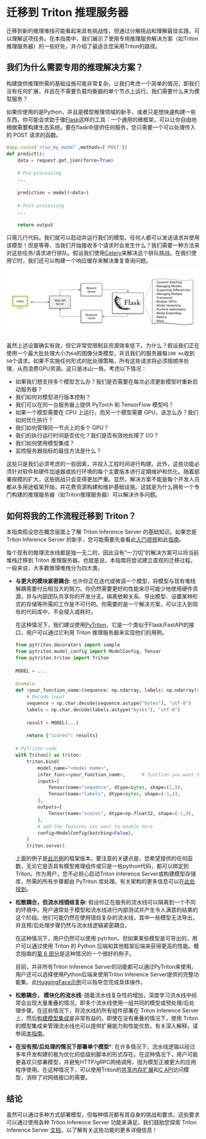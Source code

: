 # 迁移到 Triton 推理服务器

迁移到新的推理堆栈可能看起来具有挑战性，但通过分解挑战和理解最佳实践，可以理解这项任务。在本指南中，我们展示了使用专用推理服务解决方案（如Triton推理服务器）的一些好处，并介绍了最适合您采用Triton的路径。

## 我们为什么需要专用的推理解决方案？

构建提供推理所需的基础设施可能非常复杂。让我们考虑一个简单的情况，即我们没有任何扩展，并且在不需要负载均衡器的单个节点上运行。我们需要什么来为模型服务？

如果你使用的是Python，并且是模型推理领域的新手，或者只是想快速构建一些东西，你可能会求助于像[Flask](https://flask.palletsprojects.com/en/2.2.x/)这样的工具：一个通用的微框架，可以让你自由地根据需要构建生态系统。要在flask中提供任何服务，您只需要一个可以处理传入的 POST 请求的函数。

```python
@app.route('/run_my_model',methods=['POST'])
def predict():
    data = request.get_json(force=True)

    # Pre-processing
    ...

    prediction = model(<data>)

    # Post-processing
    ...

    return output
```
只需几行代码，我们就可以启动并运行我们的模型。任何人都可以发送请求并使用该模型！但是等等，当我们开始接收多个请求时会发生什么？我们需要一种方法来对这些任务/请求进行排队。假设我们使用[Celery](https://docs.celeryq.dev/en/stable/getting-started/introduction.html)来解决这个排队挑战。在我们使用它时，我们还可以构建一个响应缓存来解决重复查询问题。

![Flask flow diagram](./img/arch.PNG)

虽然上述设置确实有效，但它非常受限制且资源效率低下。为什么？假设我们正在使用一个最大批处理大小为`64`的图像分类模型，并且我们的服务器每`100 ms`收到`50`个请求。如果不实施任何形式的批处理策略，所有这些请求将必须按顺序处理，从而浪费GPU资源。这只是冰山一角。考虑以下情况：
* 如果我们想支持多个模型怎么办？我们是否需要在每次必须更新模型时重新启动服务器？
* 我们如何对模型进行版本控制？
* 我们可以在同一台服务器上提供 PyTorch 和 TensorFlow 模型吗？
* 如果一个模型需要在 CPU 上运行，而另一个模型需要 GPU，该怎么办？我们如何优化执行？
* 我们如何管理同一节点上的多个 GPU？
* 我们的执行运行时间是否优化？我们是否有效地处理了 I/O？
* 我们如何使用模型集成？
* 监控服务器指标的最佳方法是什么？

这些只是我们必须考虑的一些因素，并投入工程时间进行构建。此外，这些功能必须针对软件和硬件加速器或执行环境的每个主要版本进行定期维护和优化。随着部署规模的扩大，这些挑战只会变得更加严重。显然，解决方案不能是每个开发人员都从多用途框架开始，并花费资源构建和维护基础设施。这就是为什么拥有一个专门构建的推理服务器（如Triton推理服务器）可以解决许多问题。

## 如何将我的工作流程迁移到 Triton？

本指南假设您在概念层面上了解 Triton Inference Server 的基础知识。如果您是 Triton Inference Server 的新手，您可能需要先查看此[入门视频](https://www.youtube.com/watch?v=NQDtfSi5QF4)和此[指南](../Conceptual_Guide/Part_1-model_deployment/README.md)。

每个现有的推理流水线都是独一无二的，因此没有“一刀切”的解决方案可以将当前堆栈迁移到 Triton 推理服务器。也就是说，本指南将尝试建立直观的迁移过程。一般来说，大多数推理堆栈分为四大类。

* **与更大的模块紧密耦合**: 也许你正在迭代或微调一个模型，将模型与现有堆栈解耦需要付出相当大的努力。你仍然需要更好的性能来尽可能少地使用硬件资源，并与内部团队共享你的开发分支。隔离依赖关系、导出模型、设置某种形式的存储等所需的工作是不可行的。你需要的是一个解决方案，可以注入到现有的代码库中，不会侵入或耗时。

    在这种情况下，我们建议使用[PyTriton](https://github.com/triton-inference-server/pytriton)，它是一个类似于Flask/FastAPI的接口，用户可以通过它利用 Triton 推理服务器来实现他们的用例。

    ```python
    from pytriton.decorators import sample
    from pytriton.model_config import ModelConfig, Tensor
    from pytriton.triton import Triton

    MODEL = ...

    @sample
    def <your_function_name>(sequence: np.ndarray, labels: np.ndarray):
        # Decode input
        sequence = np.char.decode(sequence.astype("bytes"), "utf-8")
        labels = np.char.decode(labels.astype("bytes"), "utf-8")

        result = MODEL(...)

        return {"scores": results}

    # PyTriton code
    with Triton() as triton:
        triton.bind(
            model_name="<model name>",
            infer_func=<your_function_name>,      # function you want to serve
            inputs=[
                Tensor(name="sequence", dtype=bytes, shape=(1,)),
                Tensor(name="labels", dtype=bytes, shape=(-1,)),
            ],
            outputs=[
                Tensor(name="scores", dtype=np.float32, shape=(-1,)),
            ],
            # add the features you want to enable here
            config=ModelConfig(batching=False),
        )
        triton.serve()
    ```

    上面的例子是[此示例](https://github.com/triton-inference-server/pytriton/tree/main/examples/huggingface_bart_nn)的框架版本。要注意的关键点是，您希望提供的任何函数，无论它是否具有模型推理组件或只是一些python代码，都可以绑定到Triton。作为用户，您不必担心启动Triton Inference Server或构建模型存储库，所需的所有步骤都由 PyTriton 库处理。有关架构的更多信息可以在[此处找到](https://github.com/triton-inference-server/pytriton#architecture)。

* **松散耦合，但流水线错综复杂**: 假设你正在服务的流水线可以隔离到一个不同的环境中。用户通常处于模型和流水线进行内部测试并产生令人满意的结果的这个阶段。他们可能仍然在使用错综复杂的流水线，其中一些模型无法导出，并且预/后处理步骤仍然与流水线逻辑紧密耦合。

    在这种情况下，用户仍然可以使用 pytriton，但如果某些模型是可导出的，用户可以通过使用 Triton 的 Python 后端和其他框架后端来获得更高的性能。概念指南的[第 6 部分](../Conceptual_Guide/Part_6-building_complex_pipelines/README.md)是这种情况的一个很好的例子。

    目前，并非所有Triton Inference Server的功能都可以通过PyTriton来使用。用户还可以选择使用Python后端来使用Triton Inference Server提供的完整功能集。此[HuggingFace示例](../HuggingFace/README.md#deploying-on-the-python-backend)可以指导您完成具体操作。

* **松散耦合， 模块化的流水线**: 随着流水线复杂性的增加，深度学习流水线中经常会出现大量重叠的情况，即多个流水线使用一组共同的模型或预处理/后处理步骤。在这些情况下，将流水线的所有组件部署在 Triton Inference Server 上，然后[构建模型集成](https://github.com/triton-inference-server/server/blob/main/docs/user_guide/architecture.md#ensemble-models)是非常有益的。即使在没有重叠的情况下，使用 Triton 的模型集成来管理流水线也可以提供扩展能力和性能优势。有关深入解释，请参阅[本指南](../Conceptual_Guide/Part_5-Model_Ensembles/README.md)。

* **在没有预/后处理的情况下部署单个模型***: 在许多情况下，流水线逻辑以经过多年开发构建的极为优化的低级别脚本的形式存在。在这种情况下，用户可能更喜欢只部署模型，并避免HTTP/gRPC网络调用，因为模型正被更大的应用程序使用。在这种情况下，可以使用Triton的[共享内存扩展](https://github.com/triton-inference-server/server/blob/main/docs/protocol/extension_shared_memory.md#shared-memory-extension)和[C API](https://github.com/triton-inference-server/server/blob/main/docs/customization_guide/inference_protocols.md#in-process-triton-server-api)访问模型，消除了对网络接口的需要。

## 结论

虽然可以通过多种方式部署模型，但每种情况都有其自身的挑战和要求。这些要求可以通过使用各种 Triton Inference Server 功能来满足。我们鼓励您探索 Triton Inference Server [文档](https://docs.nvidia.com/deeplearning/triton-inference-server/user-guide/docs/index.html)，以了解有关这些功能的更多详细信息！